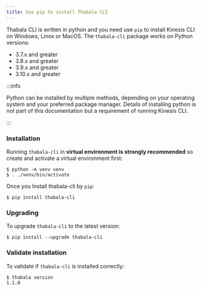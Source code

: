 ```yaml
---
title: Use pip to install Thabala CLI
---
```


Thabala CLI is written in python and you need use `pip` to install Kinesis CLI on Windows, Linox or MacOS.
The `thabala-cli` package works on Python versions:
*  3.7.x and greater
*  3.8.x and greater
*  3.9.x and greater
*  3.10.x and greater

:::info

Python can be installed by multiple methods, depending on your operating system and your preferred package manager.
Details of installing python is not part of this documentation but a requirement of running Kinesis CLI.

:::

### Installation

Running `thabala-cli` in **virtual environment is strongly recommended** so create and activate a virtual environment first:
```shell
$ python -m venv venv
$ . ./venv/bin/activate
```


Once you Install thabala-cli by `pip`:
```shell
$ pip install thabala-cli
```

### Upgrading

To upgrade `thabala-cli` to the latest version:
```shell
$ pip install --upgrade thabala-cli
```

### Validate installation

To validate if `thabala-cli` is installed correctly:
```shell
$ thabala version
1.1.0
```

